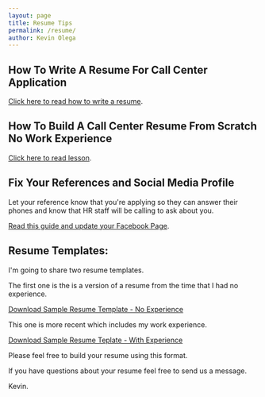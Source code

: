 ```yaml
--- 
layout: page 
title: Resume Tips
permalink: /resume/ 
author: Kevin Olega 
--- 
```


## How To Write A Resume For Call Center Application

[Click here to read how to write a resume](https://callcentertrainingtips.com/how-to-write-a-resume-for-call-center-application/).

## How To Build A Call Center Resume From Scratch No Work Experience


[Click here to read lesson](https://callcentertrainingtips.com/how-to-build-a-call-center-resume-from-scratch-no-work-experience/).

## Fix Your References and Social Media Profile

Let your reference know that you're applying so they can answer their phones and know that HR staff will be calling to ask about you.

[Read this guide and update your Facebook Page](https://callcentertrainingtips.com/fb-profile/).

## Resume Templates:

I'm going to share two resume templates.

The first one is the is a version of a resume from the time that I had no experience.

[Download Sample Resume Template - No Experience](https://drive.google.com/file/d/1f0VOZguT9SMzYoisVh4I8eEhJ2Y87w6l/view?usp=sharing)

This one is more recent which includes my work experience.

[Download Sample Resume Teplate - With Experience](https://docs.google.com/document/d/1gr1KqfC2rSJLdMBGDUYgLRyzsbnA8GtVQgXVqrguFWQ/edit?usp=sharing)

Please feel free to build your resume using this format.

If you have questions about your resume feel free to send us a message.

Kevin.